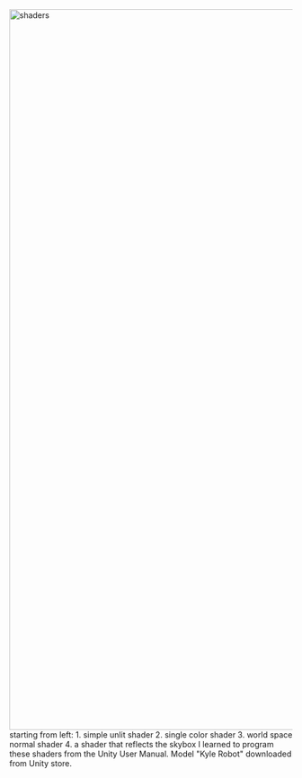 <img width="1282" alt="shaders" src="https://github.com/guolyuying/shader/assets/149437119/2cc80e93-2042-486d-967c-d1a50c82d7ca">
starting from left: 1. simple unlit shader 2. single color shader 3. world space normal shader 4. a shader that reflects the skybox
I learned to program these shaders from the Unity User Manual.
Model "Kyle Robot" downloaded from Unity store. 
